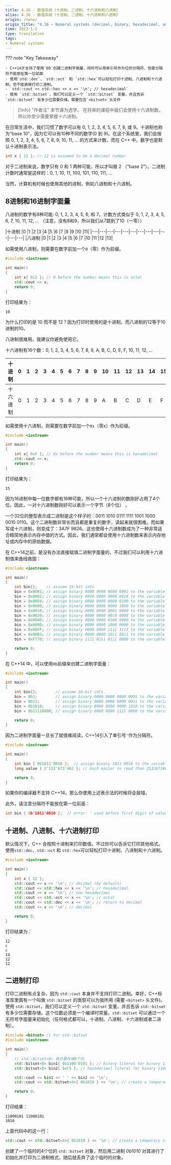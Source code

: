 ```yaml
---
title: 4.16 - 数值系统（十进制、二进制、十六进制和八进制）
alias: 4.16 - 数值系统（十进制、二进制、十六进制和八进制）
origin: /none/
origin_title: "4.16 — Numeral systems (decimal, binary, hexadecimal, and octal)"
time: 2022-1-2
type: translation
tags:
- Numeral systems
---
```


??? note "Key Takeaway"

	- C++14才支持了使用`0b`创建二进制字面量，同时可以用单引号作为位的分隔符，但是分隔符不能放在第一位前面
	- 使用`std::dec`、`std::oct` 和 `std::hex`可以轻松打印十进制、八进制和十六进制。但不能直接打印二进制。
	- `std::cout << std::hex << x << '\n'; // hexadecimal`
	- 使用 `std::bitset`，我们可以定义一个 `std::bitset` 变量，并且告诉 `std::bitset` 有多少位需要存储。需要包含`<bitset>`头文件


> [!info] "作者注"
> 本节课为选学。
> 在将来的课程中我们会使用十六进制数，所以你至少需要掌握十六进制。

在日常生活中，我们习惯了数字可以有 0, 1, 2, 3, 4, 5, 6, 7, 8, 或 9。十进制也称为“base 10”，因为它可以有10种不同的数字(0 到 9)。在这个系统里，我们会按照 0, 1, 2, 3, 4, 5, 6, 7, 8, 9, 10, 11, … 的方式来计数，而在 C++ 中，数字也是默认十进制表示法。

```cpp
int x { 12 }; // 12 is assumed to be a decimal number
```


对于二进制来说，数字只有 0 和 1 两种可能，所以才叫做 2 （“base 2”）。二进制计数时通常是这样的：0, 1, 10, 11, 100, 101, 110, 111, …

当然，计算机有时候也使用其他的进制，例如八进制和十六进制。


## 8进制和16进制字面量

八进制的数字有8种可能: 0, 1, 2, 3, 4, 5, 6, 和 7。计数方式类似于 0, 1, 2, 3, 4, 5, 6, 7, 10, 11, 12, … （注意，没有8和9，所以我们从7跳到了10（一零））

|十进制 |0 |1 |2 |3 |4 |5 |6 |7 |8 |9 |10 |11|
|---|---|---|---|---|---|---|---|---|---|---|---|
|八进制 |0 |1 |2 |3 |4 |5 |6 |7 |10 |11 |12 |13|


如需使用八进制，则需要在数字前加一个`0`（零）作为前缀。

```cpp
#include <iostream>

int main()
{
    int x{ 012 }; // 0 before the number means this is octal
    std::cout << x;
    return 0;
}
```

打印结果为：

```
10
```

为什么打印的是 10 而不是 12？因为打印时使用的是十进制，而八进制的12等于10进制的10。

八进制很难用，我建议你避免使用它。

十六进制有16个数：0, 1, 2, 3, 4, 5, 6, 7, 8, 9, A, B, C, D, E, F, 10, 11, 12, …


|十进制 |0 |1 |2 |3 |4 |5 |6 |7 |8 |9 |10 |11 |12 |13 |14 |15 |16 |17|
|---|--|--|--|--|--|--|--|--|--|--|--|--|--|--|--|--|--|--|
|十六进制 |0 |1 |2 |3 |4 |5 |6 |7 |8 |9 |A |B |C |D |E |F |10 |11|

如需使用十六进制，则需要在数字前加一个`0x`（零x）作为前缀。

```cpp
#include <iostream>

int main()
{
    int x{ 0xF }; // 0x before the number means this is hexadecimal
    std::cout << x;
    return 0;
}
```

打印结果为：

```
15
```

因为16进制中每一位数字都有16种可能，所以一个十六进制的数刚好占用了4个位。因此，一对十六进制数刚好可以表示一个字节（8个位） 。

一个32位的整型表示成二进制是这个样子的：0011 1010 0111 1111 1001 1000 0010 0110。这个二进制数非常长而且都是重复的数字，读起来就很困难。而如果写成十六进制，则变成了：3A7F 9826。这也使得十六进制数成为了一种非常适合精简地表示内存中值的方式。因此，我们通常都会使用十六进制数来表示内存地址或内存中的原始数据。

在 C++14之前，是没有办法直接赋值二进制字面量的，不过我们可以利用十六进制值来曲线救国：

```cpp
#include <iostream>

int main()
{
    int bin{};    // assume 16-bit ints
    bin = 0x0001; // assign binary 0000 0000 0000 0001 to the variable
    bin = 0x0002; // assign binary 0000 0000 0000 0010 to the variable
    bin = 0x0004; // assign binary 0000 0000 0000 0100 to the variable
    bin = 0x0008; // assign binary 0000 0000 0000 1000 to the variable
    bin = 0x0010; // assign binary 0000 0000 0001 0000 to the variable
    bin = 0x0020; // assign binary 0000 0000 0010 0000 to the variable
    bin = 0x0040; // assign binary 0000 0000 0100 0000 to the variable
    bin = 0x0080; // assign binary 0000 0000 1000 0000 to the variable
    bin = 0x00FF; // assign binary 0000 0000 1111 1111 to the variable
    bin = 0x00B3; // assign binary 0000 0000 1011 0011 to the variable
    bin = 0xF770; // assign binary 1111 0111 0111 0000 to the variable

    return 0;
}
```



在 C++14 中，可以使用`0b`前缀来创建二进制字面量：

```cpp
#include <iostream>

int main()
{
    int bin{};        // assume 16-bit ints
    bin = 0b1;        // assign binary 0000 0000 0000 0001 to the variable
    bin = 0b11;       // assign binary 0000 0000 0000 0011 to the variable
    bin = 0b1010;     // assign binary 0000 0000 0000 1010 to the variable
    bin = 0b11110000; // assign binary 0000 0000 1111 0000 to the variable

    return 0;
}
```


因为二进制字面量一旦长了就很难阅读，C++14引入了单引号`'`作为分隔符。 

```cpp
#include <iostream>

int main()
{
    int bin { 0b1011'0010 };  // assign binary 1011 0010 to the variable
    long value { 2'132'673'462 }; // much easier to read than 2132673462

    return 0;
}
```

如果你的编译器不支持 C++14，那么你使用上述表示法的时候将会报错。

此外，请注意分隔符不能放在第一位前面：

```cpp
int bin { 0b'1011'0010 };  // error: ' used before first digit of value
```

## 十进制、八进制、十六进制打印

默认情况下，C++ 会按照十进制来打印数值。不过你可以告诉它打印其他格式。使用`std::dec`、`std::oct` 和 `std::hex`可以轻松打印十进制、八进制和十六进制。

```cpp
#include <iostream>

int main()
{
    int x { 12 };
    std::cout << x << '\n'; // decimal (by default)
    std::cout << std::hex << x << '\n'; // hexadecimal
    std::cout << x << '\n'; // now hexadecimal
    std::cout << std::oct << x << '\n'; // octal
    std::cout << std::dec << x << '\n'; // return to decimal
    std::cout << x << '\n'; // decimal

    return 0;
}
```

打印结果为：

```
12
c
c
14
12
12
```

## 二进制打印



打印二进制有点复杂，因为 `std::cout` 本身并不支持打印二进制。幸好，C++标准库里面有一个叫做 `std::bitset` 的类型可以为我所用 (需要 `<bitset>` 头文件)。 使用 `std::bitset`，我们可以定义一个 `std::bitset` 变量，并且告诉 `std::bitset` 有多少位需要存储。这个位数必须是一个编译时常量。`std::bitset` 可以通过一个无符号字面量来初始化（任何格式都可以，十进制、八进制、十六进制或者二进制）。

```cpp
#include <bitset> // for std::bitset
#include <iostream>

int main()
{
	// std::bitset<8> 表示要存储8个位
	std::bitset<8> bin1{ 0b1100'0101 }; // binary literal for binary 1100 0101
	std::bitset<8> bin2{ 0xC5 }; // hexadecimal literal for binary 1100 0101

	std::cout << bin1 << ' ' << bin2 << '\n';
	std::cout << std::bitset<4>{ 0b1010 } << '\n'; // create a temporary std::bitset and print it

	return 0;
}
```

打印结果：

```
11000101 11000101
1010
```

上面代码中的这一行：

```cpp
std::cout << std::bitset<4>{ 0b1010 } << '\n'; // create a temporary std::bitset and print it
```

创建了一个临时的4个位的 `std::bitset` 对象，然后用二进制 _0b1010_ 对其进行了初始化并打印为二进制格式，随后就丢弃了这个临时的对象。
